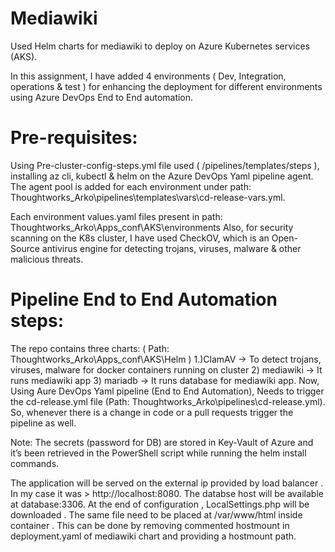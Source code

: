 <h1>Mediawiki</h1>
Used Helm charts for mediawiki to deploy on Azure Kubernetes services (AKS).

In this assignment, I have added 4 environments ( Dev, Integration, operations & test ) for enhancing the deployment for different environments using Azure DevOps End to End automation.

<h1>Pre-requisites:</h1>
Using Pre-cluster-config-steps.yml file used ( /pipelines/templates/steps ), installing az cli, kubectl & helm on the Azure DevOps Yaml pipeline agent. 
The agent pool is added for each environment under path: Thoughtworks_Arko\pipelines\templates\vars\cd-release-vars.yml.

Each environment values.yaml files present in path: Thoughtworks_Arko\Apps_conf\AKS\environments
Also, for security scanning on the K8s cluster, I have used CheckOV, which is an Open-Source antivirus engine for detecting trojans, viruses, malware & other malicious threats.

<h1>Pipeline End to End Automation steps:</h1>
The repo contains three charts: ( Path: Thoughtworks_Arko\Apps_conf\AKS\Helm )
1.)ClamAV -> To detect  trojans, viruses, malware for docker containers running on cluster
2)  mediawiki -> It runs mediawiki app
3) mariadb -> It runs database for mediawiki app.
Now, Using Aure DevOps Yaml pipeline (End to End Automation), Needs to trigger the cd-release.yml file (Path: Thoughtworks_Arko\pipelines\cd-release.yml). So, whenever there is a change in code or a pull requests trigger the pipeline as well.

Note: The secrets (password for DB) are stored in Key-Vault of Azure and it’s been retrieved in the PowerShell script while running the helm install commands.

The application will be served on the external ip provided by load balancer . In my case it was > http://localhost:8080. The databse host will be available at database:3306.
At the end of configuration , LocalSettings.php will be downloaded . The same file need to be placed at /var/www/html inside container . This can be done by removing commented hostmount in deployment.yaml of mediawiki chart and providing a hostmount path.


